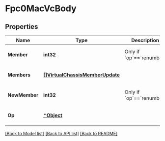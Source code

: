 # Fpc0MacVcBody

## Properties
Name | Type | Description | Notes
------------ | ------------- | ------------- | -------------
**Member** | **int32** | Only if &#x60;op&#x60;&#x3D;&#x3D;&#x60;renumber&#x60; | [optional] [default to null]
**Members** | [**[]VirtualChassisMemberUpdate**](virtual_chassis_member_update.md) |  | [optional] [default to null]
**NewMember** | **int32** | Only if &#x60;op&#x60;&#x3D;&#x3D;&#x60;renumber&#x60; | [optional] [default to null]
**Op** | [***Object**](.md) |  | [optional] [default to null]

[[Back to Model list]](../README.md#documentation-for-models) [[Back to API list]](../README.md#documentation-for-api-endpoints) [[Back to README]](../README.md)

